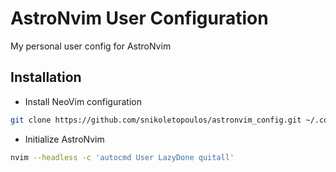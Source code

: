 # AstroNvim User Configuration

My personal user config for AstroNvim

## Installation

- Install NeoVim configuration

```sh
git clone https://github.com/snikoletopoulos/astronvim_config.git ~/.config/nvim
```

- Initialize AstroNvim

```sh
nvim --headless -c 'autocmd User LazyDone quitall'
```

